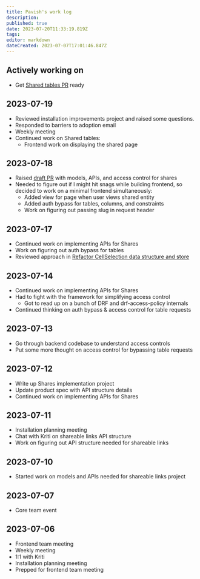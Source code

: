 ```yaml
---
title: Pavish's work log
description: 
published: true
date: 2023-07-20T11:33:19.819Z
tags: 
editor: markdown
dateCreated: 2023-07-07T17:01:46.847Z
---
```


## Actively working on
* Get [Shared tables PR](https://github.com/centerofci/mathesar/pull/3061) ready

## 2023-07-19
* Reviewed installation improvements project and raised some questions.
* Responded to barriers to adoption email
* Weekly meeting
* Continued work on Shared tables:
	- Frontend work on displaying the shared page

## 2023-07-18
* Raised [draft PR](https://github.com/centerofci/mathesar/pull/3061) with models, APIs, and access control for shares
* Needed to figure out if I might hit snags while building frontend, so decided to work on a minimal frontend simultaneously:
	- Added view for page when user views shared entity
  - Added auth bypass for tables, columns, and constraints
  - Work on figuring out passing slug in request header

## 2023-07-17
* Continued work on implementing APIs for Shares
* Work on figuring out auth bypass for tables
* Reviewed approach in [Refactor CellSelection data structure and store](https://github.com/centerofci/mathesar/pull/3037)

## 2023-07-14
* Continued work on implementing APIs for Shares
* Had to fight with the framework for simplifying access control
	- Got to read up on a bunch of DRF and drf-access-policy internals
* Continued thinking on auth bypass & access control for table requests

## 2023-07-13
* Go through backend codebase to understand access controls
* Put some more thought on access control for bypassing table requests

## 2023-07-12
* Write up Shares implementation project
* Update product spec with API structure details
* Continued work on implementing APIs for Shares

## 2023-07-11
* Installation planning meeting
* Chat with Kriti on shareable links API structure
* Work on figuring out API structure needed for shareable links

## 2023-07-10
* Started work on models and APIs needed for shareable links project

## 2023-07-07
* Core team event

## 2023-07-06
* Frontend team meeting
* Weekly meeting
* 1:1 with Kriti
* Installation planning meeting
* Prepped for frontend team meeting
